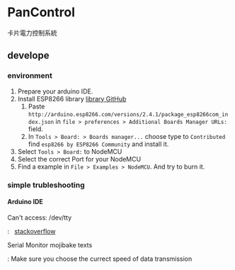 # PanControl
卡片電力控制系統

## develope
### environment
1. Prepare your arduino IDE.
2. Install ESP8266 library [library GitHub](https://github.com/esp8266/Arduino)
    1. Paste `http://arduino.esp8266.com/versions/2.4.1/package_esp8266com_index.json` in `file > preferences > Additional Boards Manager URLs: ` field.
    2. In `Tools > Board: > Boards manager...` choose type to `Contributed` find `esp8266 by ESP8266 Community` and install it.
3. Select `Tools > Board:` to NodeMCU
4. Select the correct Port for your NodeMCU
5. Find a example in `File > Examples > NodeMCU`. And try to burn it.

### simple trubleshooting
#### Arduino IDE
Can't access: /dev/tty

:   [stackoverflow](https://askubuntu.com/questions/210177/serial-port-terminal-cannot-open-dev-ttys0-permission-denied?utm_medium=organic&utm_source=google_rich_qa&utm_campaign=google_rich_qa)

Serial Monitor mojibake texts

:   Make sure you choose the currect speed of data transmission
